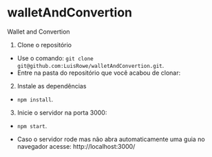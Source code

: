 # walletAndConvertion
Wallet and Convertion
  
1. Clone o repositório

  - Use o comando: `git clone git@github.com:LuisRowe/walletAndConvertion.git`.
  - Entre na pasta do repositório que você acabou de clonar:

  2. Instale as dependências

  - `npm install`.
  
  3. Inicie o servidor na porta 3000:

  - `npm start`.
  
  - Caso o servidor rode mas não abra automaticamente uma guia no navegador acesse: http://localhost:3000/
